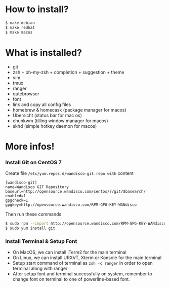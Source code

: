 # How to install?
```bash
$ make debian
$ make redhat
$ make macos
```
# What is installed?
- git
- zsh + oh-my-zsh + completion + suggestion + theme
- vim
- tmux
- ranger 
- qutebrowser
- font
- link and copy all config files
- homebrew & homecask (package manager for macos)
- Übersicht (status bar for mac os)
- chunkwm (tilling window manager for macos)
- skhd (simple hotkey daemon for macos)

# More infos!
### Install Git on CentOS 7
Create file `/etc/yum.repos.d/wandisco-git.repo with` content
```
[wandisco-git]
name=Wandisco GIT Repository
baseurl=http://opensource.wandisco.com/centos/7/git/$basearch/
enabled=1
gpgcheck=1
gpgkey=http://opensource.wandisco.com/RPM-GPG-KEY-WANdisco
```
Then run these commands
``` bash
$ sudo rpm --import http://opensource.wandisco.com/RPM-GPG-KEY-WANdisco
$ sudo yum install git
```
### Install Terminal & Setup Font
- On MacOS, we can install iTerm2 for the main terminal
- On Linux, we can install URXVT, Xterm or Konsole for the main terminal
- Setup start command of terminal as `zsh -c ranger` in order to open terminal along with ranger 
- After setup font and terminal successfully on system, remember to change font on terminal to one of powerline-based font.
